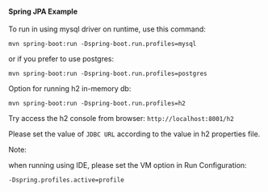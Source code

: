 #### Spring JPA Example

To run in using mysql driver on runtime, use this command:

```
mvn spring-boot:run -Dspring-boot.run.profiles=mysql
```

or if you prefer to use postgres:
```
mvn spring-boot:run -Dspring-boot.run.profiles=postgres
```

Option for running h2 in-memory db:
```
mvn spring-boot:run -Dspring-boot.run.profiles=h2
```

Try access the h2 console from browser:
`http://localhost:8001/h2`

Please set the value of `JDBC URL` according to the value in h2 properties file.

Note: 

when running using IDE, please set the VM option in Run Configuration:
 
```-Dspring.profiles.active=profile```